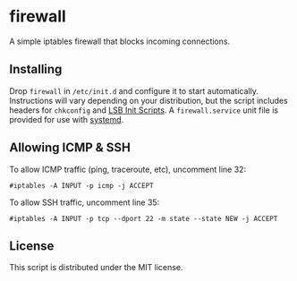 # firewall
A simple iptables firewall that blocks incoming connections.

## Installing
Drop `firewall` in `/etc/init.d` and configure it to start automatically.  Instructions will vary depending on your distribution, but the script includes headers for `chkconfig` and [LSB Init Scripts](https://wiki.debian.org/LSBInitScripts).  A `firewall.service` unit file is provided for use with [systemd](https://wiki.debian.org/systemd/Services).

## Allowing ICMP & SSH
To allow ICMP traffic (ping, traceroute, etc), uncomment line 32:

`#iptables -A INPUT -p icmp -j ACCEPT`

To allow SSH traffic, uncomment line 35:

`#iptables -A INPUT -p tcp --dport 22 -m state --state NEW -j ACCEPT`

## License
This script is distributed under the MIT license.

